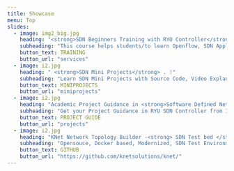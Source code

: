 ```yaml
---
title: Showcase
menu: Top
slides:
  - image: img2_big.jpg
    heading: "<strong>SDN Beginners Training with RYU Controller</strong> Online Course, new batch Starts on December 1st Week !"
    subheading: "This course helps students/to learn Openflow, SDN Application development(RYU Programming), Openvswitch, Overlay(VxLAN, GRE) techniques, BGP Speaker, Openstack RYU Integreation..  Limited to 5 Students per batch."
    button_text: TRAINING
    button_url: "services"
  - image: i2.jpg
    heading: " <strong>SDN Mini Projects</strong> . !"
    subheading: "Learn SDN Mini Projects with Source Code, Video Explanations, Support"
    button_text: MINIPROJECTS
    button_url: "miniprojects"
  - image: i2.jpg
    heading: "Academic Project Guidance in <strong>Software Defined Networking </strong>.. !"
    subheading: "Get your Project Guidance in RYU SDN Controller from Industry professionals"
    button_text: PROJECT GUIDE
    button_url: "projects"  
  - image: i2.jpg
    heading: "KNet Network Topology Builder -<strong> SDN Test bed </strong>.. !"
    subheading: "Opensouce, Docker based, Modernized, SDN Test Environment.  Supports majororty of SDN Use cases"
    button_text: GITHUB
    button_url: "https://github.com/knetsolutions/knet/"
---
```



